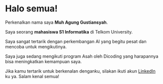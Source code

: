 # Halo semua! 

Perkenalkan nama saya **Muh Agung Gustiansyah**.<br>

Saya seorang **mahasiswa S1 Informatika** di Telkom University.<br>

Saya sangat tertarik dengan perkembangan AI yang begitu pesat dan mencoba untuk mengikutinya.<br>

Saya juga sedang mengikuti program Asah oleh Dicoding yang harapannya bisa meningkatkan kemampuan saya.<br>

Jika kamu tertarik untuk berkenalan denganku, silakan ikuti akun [LinkedIn](https://www.linkedin.com/in/muh-agung-gustiansyah-ba879b297/) ku ya. Salam kenal semua!
